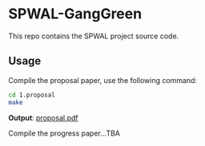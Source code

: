 # SPWAL-GangGreen

This repo contains the SPWAL project source code.

## Usage

Compile the proposal paper, use the following command:

```bash
cd 1.proposal
make
```

**Output**: [proposal.pdf](1.proposal/proposal.pdf)


Compile the progress paper...TBA


